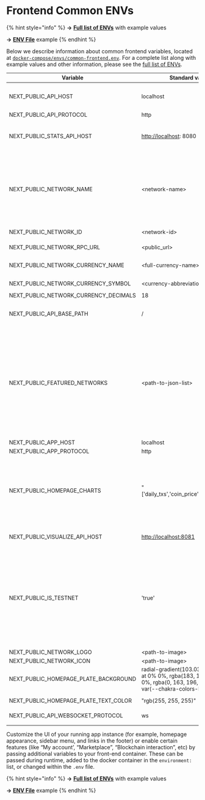 # Frontend Common ENVs

{% hint style="info" %}
**->** [**Full list of ENVs**](https://github.com/blockscout/frontend/blob/main/docs/ENVS.md) with example values

**->** [**ENV File**](https://github.com/blockscout/frontend/blob/main/configs/envs/.env.eth) example
{% endhint %}

Below we describe information about common frontend variables, located at [`docker-compose/envs/common-frontend.env`](https://github.com/blockscout/blockscout/blob/master/docker-compose/envs/common-frontend.env). For a complete list along with example values and other information, please see the [full list of ENVs](https://github.com/blockscout/frontend/blob/main/docs/ENVS.md).

<table><thead><tr><th width="269.6666666666667">Variable</th><th width="103">Standard value</th><th>Info</th></tr></thead><tbody><tr><td>NEXT_PUBLIC_API_HOST</td><td>localhost</td><td>Host of the API backend. If you proxy the frontend and backend to the same url in the <code>.conf</code> file  you do not need to specify a port.</td></tr><tr><td>NEXT_PUBLIC_API_PROTOCOL</td><td>http</td><td>If you have ssl configured use <code>https</code>.</td></tr><tr><td>NEXT_PUBLIC_STATS_API_HOST</td><td><a href="http://localhost">http://localhost</a>: 8080</td><td><strong>Use the url</strong>  (not just the host) with the port where the stats service is running. This enables the stats menu item in the UI. If a value is not provided, the stats menu item does not appear.</td></tr><tr><td>NEXT_PUBLIC_NETWORK_NAME</td><td>&#x3C;network-name></td><td>String which shows the name of the network in the explorer.<br><img src="../../.gitbook/assets/network-name.png" alt=""></td></tr><tr><td>NEXT_PUBLIC_NETWORK_ID</td><td>&#x3C;network-id></td><td>Needed to allow interactions with smart contracts -this is the standard chain ID. </td></tr><tr><td>NEXT_PUBLIC_NETWORK_RPC_URL</td><td>&#x3C;public_url></td><td>Also needed for smart contract interactions.</td></tr><tr><td>NEXT_PUBLIC_NETWORK_CURRENCY_NAME</td><td>&#x3C;full-currency-name> <em>ie Ether</em></td><td>Not used in UI, but is used when user adds the network to his wallet, e.g Metamask. <a href="https://docs.metamask.io/wallet/reference/rpc-api/#wallet_addethereumchain">More info</a>.</td></tr><tr><td>NEXT_PUBLIC_NETWORK_CURRENCY_SYMBOL</td><td>&#x3C;currency-abbreviation> <em>ie. ETH</em></td><td>Used in the UI to display the native currency name.</td></tr><tr><td>NEXT_PUBLIC_NETWORK_CURRENCY_DECIMALS</td><td>18</td><td>Currency decimals, 18 is standard.</td></tr><tr><td>NEXT_PUBLIC_API_BASE_PATH</td><td>/</td><td>Will usually remain as the base value. This can be changed to forward to a different path if running the old and new UI simultaneously.</td></tr><tr><td>NEXT_PUBLIC_FEATURED_NETWORKS</td><td>&#x3C;path-to-json-list></td><td><img src="../../.gitbook/assets/network-menu.png" alt="">JSON list which populates this menu item</td></tr><tr><td>NEXT_PUBLIC_APP_HOST</td><td>localhost</td><td>Frontend UI host</td></tr><tr><td>NEXT_PUBLIC_APP_PROTOCOL</td><td>http</td><td>Frontend protocol</td></tr><tr><td>NEXT_PUBLIC_HOMEPAGE_CHARTS</td><td>"['daily_txs','coin_price','market_cap']"</td><td>Manages charts to display on homepage. Default is <code>daily_txs</code> only.<br><img src="../../.gitbook/assets/home-menu.png" alt=""></td></tr><tr><td>NEXT_PUBLIC_VISUALIZE_API_HOST</td><td><a href="http://localhost:8081">http://localhost:8081</a></td><td>Enables visualizer microservice. Chains can also use the Blockscout visualizer at <a href="https://visualizer.services.blockscout.com">https://visualizer.services.blockscout.com</a></td></tr><tr><td>NEXT_PUBLIC_IS_TESTNET</td><td>'true'</td><td>Sets <mark style="color:red;">testnet</mark> text if network is a testnet.<br><img src="../../.gitbook/assets/testnet.png" alt=""></td></tr><tr><td>NEXT_PUBLIC_NETWORK_LOGO</td><td>&#x3C;path-to-image></td><td>Chain logo in <code>.svg</code> or <code>.png</code></td></tr><tr><td>NEXT_PUBLIC_NETWORK_ICON</td><td>&#x3C;path-to-image></td><td>Favicon in <code>.svg</code> or <code>.png</code></td></tr><tr><td>NEXT_PUBLIC_HOMEPAGE_PLATE_BACKGROUND</td><td>radial-gradient(103.03% 103.03% at 0% 0%, rgba(183, 148, 244, 0.8) 0%, rgba(0, 163, 196, 0.8) 100%), var(--chakra-colors-blue-400)</td><td>Background color for the homepage searchbar area. More info is available in the <a href="https://github.com/blockscout/frontend/blob/main/docs/ENVS.md">ENVs full documentation</a>. </td></tr><tr><td>NEXT_PUBLIC_HOMEPAGE_PLATE_TEXT_COLOR</td><td>"rgb(255, 255, 255)"</td><td>Color of text in the homepage background area.</td></tr><tr><td>NEXT_PUBLIC_API_WEBSOCKET_PROTOCOL</td><td>ws</td><td>set secure or non-secure websocket protocol.</td></tr><tr><td></td><td></td><td></td></tr></tbody></table>

Customize the UI of your running app instance (for example, homepage appearance, sidebar menu, and links in the footer) or enable certain features (like “My account’, “Marketplace”, “Blockchain interaction”, etc) by passing additional variables to your front-end container.  These can be passed during runtime, added to the docker container in the `environment:` list,  or changed within the `.env` file.

{% hint style="info" %}
**->** [**Full list of ENVs**](https://github.com/blockscout/frontend/blob/main/docs/ENVS.md) with example values

**->** [**ENV File**](https://github.com/blockscout/frontend/blob/main/configs/envs/.env.eth) example
{% endhint %}

